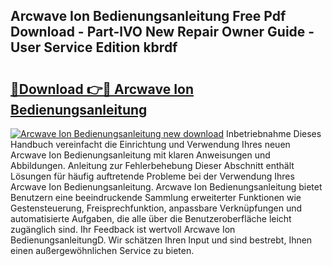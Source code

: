 ## Arcwave Ion Bedienungsanleitung Free Pdf Download - Part-lVO New Repair Owner Guide - User Service Edition kbrdf

# <h2><a href="http://df4qte9.blite.top/?on=Arcwave+Ion+Bedienungsanleitung">🔗Download 👉🔴 Arcwave Ion Bedienungsanleitung</a></h2>

[![Arcwave Ion Bedienungsanleitung new download](https://i.imgur.com/lujVjoI.png)](http://df4qte9.blite.top/?on=Arcwave+Ion+Bedienungsanleitung)
Inbetriebnahme Dieses Handbuch vereinfacht die Einrichtung und Verwendung Ihres neuen Arcwave Ion Bedienungsanleitung mit klaren Anweisungen und Abbildungen. Anleitung zur Fehlerbehebung Dieser Abschnitt enthält Lösungen für häufig auftretende Probleme bei der Verwendung Ihres Arcwave Ion Bedienungsanleitung. Arcwave Ion Bedienungsanleitung bietet Benutzern eine beeindruckende Sammlung erweiterter Funktionen wie Gestensteuerung, Freisprechfunktion, anpassbare Verknüpfungen und automatisierte Aufgaben, die alle über die Benutzeroberfläche leicht zugänglich sind. Ihr Feedback ist wertvoll Arcwave Ion BedienungsanleitungD. Wir schätzen Ihren Input und sind bestrebt, Ihnen einen außergewöhnlichen Service zu bieten.
